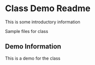 # Class Demo Readme

This is some introductory information

Sample files for class

## Demo Information

This is a demo for the class

